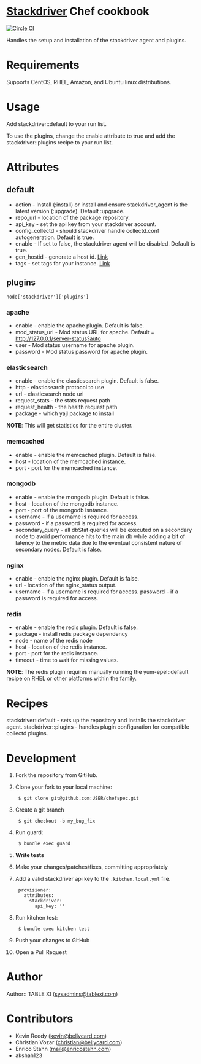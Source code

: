 # [Stackdriver](http://www.stackdriver.com/) Chef cookbook

[![Circle CI](https://circleci.com/gh/tablexi/chef-stackdriver.svg?style=svg)](https://circleci.com/gh/tablexi/chef-stackdriver)

Handles the setup and installation of the stackdriver agent and plugins.

# Requirements

Supports CentOS, RHEL, Amazon, and Ubuntu linux distributions.

# Usage

Add stackdriver::default to your run list.

To use the plugins, change the enable attribute to true and add the stackdriver::plugins recipe to your run list.

# Attributes

## default

* action - Install (:install) or install and ensure stackdriver_agent is the latest version (:upgrade).  Default :upgrade.
* repo_url - location of the package repository.
* api_key - set the api key from your stackdriver account.
* config_collectd - should stackdriver handle collectd.conf autogeneration.  Default is true.
* enable - If set to false, the stackdriver agent will be disabled.  Default is true.
* gen_hostid - generate a host id. [Link](http://support.stackdriver.com/customer/portal/articles/1491718-server-monitoring-beta-)
* tags - set tags for your instance. [Link](http://support.stackdriver.com/customer/portal/articles/1491718-server-monitoring-beta-)

## plugins

`node['stackdriver']['plugins']`

### apache

* enable - enable the apache plugin.  Default is false.
* mod_status_url - Mod status URL for apache. Default = http://127.0.0.1/server-status?auto
* user - Mod status username for apache plugin.
* password - Mod status password for apache plugin.

### elasticsearch

* enable - enable the elasticsearch plugin. Default is false.
* http - elasticsearch protocol to use
* url - elasticsearch node url
* request_stats - the stats request path
* request_health - the health request path
* package - which yajl package to install

**NOTE**: This will get statistics for the entire cluster.

### memcached

* enable - enable the memcached plugin.  Default is false.
* host - location of the memcached instance.
* port - port for the memcached instance.

### mongodb

* enable - enable the mongodb plugin. Default is false.
* host - location of the mongodb instance.
* port - port of the mongodb isntance.
* username - if a username is required for access.
* password - if a password is required for access.
* secondary_query - all dbStat queries will be executed on a secondary node to avoid performance hits to the main db while adding a bit of latency to the metric data due to the eventual consistent nature of secondary nodes.  Default is false.

### nginx

* enable - enable the nginx plugin. Default is false.
* url - location of the nginx_status output.
* username - if a username is required for access.
password - if a password is required for access.

### redis

* enable - enable the redis plugin.  Default is false.
* package - install redis package dependency
* node - name of the redis node
* host - location of the redis instance.
* port - port for the redis instance.
* timeout - time to wait for missing values.

**NOTE**: The redis plugin requires manually running the yum-epel::default recipe on RHEL or other platforms within the family.

# Recipes

stackdriver::default - sets up the repository and installs the stackdriver agent.
stackdriver::plugins - handles plugin configuration for compatible collectd plugins.

# Development

1. Fork the repository from GitHub.
2. Clone your fork to your local machine:

        $ git clone git@github.com:USER/chefspec.git

3. Create a git branch

        $ git checkout -b my_bug_fix

4. Run guard:

        $ bundle exec guard

5. **Write tests**
6. Make your changes/patches/fixes, committing appropriately
7. Add a valid stackdriver api key to the `.kitchen.local.yml` file.

        provisioner:
          attributes:
            stackdriver:
              api_key: ''

8. Run kitchen test:

        $ bundle exec kitchen test

9. Push your changes to GitHub
10. Open a Pull Request

# Author

Author:: TABLE XI (<sysadmins@tablexi.com>)

# Contributors

* Kevin Reedy (<kevin@bellycard.com>)
* Christian Vozar (<christian@bellycard.com>)
* Enrico Stahn (<mail@enricostahn.com>)
* akshah123
